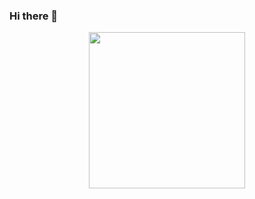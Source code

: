 ### Hi there 👋

<div align="center">
  <img height="250" src="https://res.cloudinary.com/swiftpos/image/upload/v1704650963/github/o8ndutsgsxlniynplnr8.png"  />
</div>
